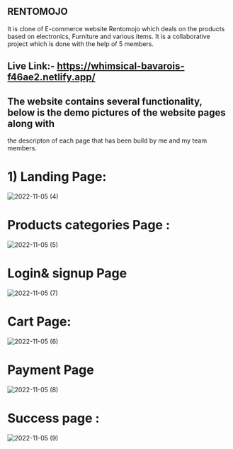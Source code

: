 ## RENTOMOJO
It is clone of E-commerce website Rentomojo which deals on the products based on electronics, Furniture and various items. It is a collaborative project which is done with the help of 5 members.

## Live Link:- https://whimsical-bavarois-f46ae2.netlify.app/

## The website contains several functionality, below is the demo pictures of the website pages along with 
   the descripton of each page that has been build by me and my team members.

# 1) Landing Page:

   
![2022-11-05 (4)](https://user-images.githubusercontent.com/105919527/200121493-76f5c084-24ed-48e6-9098-80d33db628bd.png)

# Products categories Page :
![2022-11-05 (5)](https://user-images.githubusercontent.com/105919527/200121519-e7b743f4-ec14-420c-a27f-83baaed41814.png)

# Login& signup Page 

![2022-11-05 (7)](https://user-images.githubusercontent.com/105919527/200121530-10e65e75-786a-46a9-b01a-168910f73ec1.png)

# Cart Page: 
![2022-11-05 (6)](https://user-images.githubusercontent.com/105919527/200121596-b9d1b571-0831-47f9-afd9-b613366d9640.png)


# Payment Page 
![2022-11-05 (8)](https://user-images.githubusercontent.com/105919527/200121549-c16f403d-d1f0-4888-a1f6-1530d881f3e2.png)

# Success page :
![2022-11-05 (9)](https://user-images.githubusercontent.com/105919527/200121621-e6911000-8919-4e4e-8ca6-1b4cdc18e77c.png)
